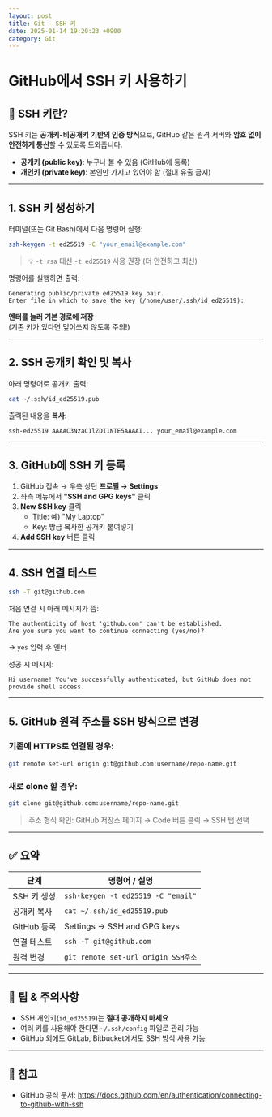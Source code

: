 ```yaml
---
layout: post
title: Git - SSH 키
date: 2025-01-14 19:20:23 +0900
category: Git
---
```

# GitHub에서 SSH 키 사용하기

## 🔐 SSH 키란?

SSH 키는 **공개키-비공개키 기반의 인증 방식**으로, GitHub 같은 원격 서버와 **암호 없이 안전하게 통신**할 수 있도록 도와줍니다.

- **공개키 (public key)**: 누구나 볼 수 있음 (GitHub에 등록)
- **개인키 (private key)**: 본인만 가지고 있어야 함 (절대 유출 금지)

---

## 1. SSH 키 생성하기

터미널(또는 Git Bash)에서 다음 명령어 실행:

```bash
ssh-keygen -t ed25519 -C "your_email@example.com"
```

> 💡 `-t rsa` 대신 `-t ed25519` 사용 권장 (더 안전하고 최신)

명령어를 실행하면 출력:

```
Generating public/private ed25519 key pair.
Enter file in which to save the key (/home/user/.ssh/id_ed25519):
```

**엔터를 눌러 기본 경로에 저장**  
(기존 키가 있다면 덮어쓰지 않도록 주의!)

---

## 2. SSH 공개키 확인 및 복사

아래 명령어로 공개키 출력:

```bash
cat ~/.ssh/id_ed25519.pub
```

출력된 내용을 **복사**:

```
ssh-ed25519 AAAAC3NzaC1lZDI1NTE5AAAAI... your_email@example.com
```

---

## 3. GitHub에 SSH 키 등록

1. GitHub 접속 → 우측 상단 **프로필 → Settings**
2. 좌측 메뉴에서 **"SSH and GPG keys"** 클릭
3. **New SSH key** 클릭
   - Title: 예) "My Laptop"
   - Key: 방금 복사한 공개키 붙여넣기
4. **Add SSH key** 버튼 클릭

---

## 4. SSH 연결 테스트

```bash
ssh -T git@github.com
```

처음 연결 시 아래 메시지가 뜸:

```
The authenticity of host 'github.com' can't be established.
Are you sure you want to continue connecting (yes/no)?
```

→ `yes` 입력 후 엔터

성공 시 메시지:

```
Hi username! You've successfully authenticated, but GitHub does not provide shell access.
```

---

## 5. GitHub 원격 주소를 SSH 방식으로 변경

### 기존에 HTTPS로 연결된 경우:

```bash
git remote set-url origin git@github.com:username/repo-name.git
```

### 새로 clone 할 경우:

```bash
git clone git@github.com:username/repo-name.git
```

> 주소 형식 확인: GitHub 저장소 페이지 → Code 버튼 클릭 → SSH 탭 선택

---

## ✅ 요약

| 단계 | 명령어 / 설명 |
|------|---------------|
| SSH 키 생성 | `ssh-keygen -t ed25519 -C "email"` |
| 공개키 복사 | `cat ~/.ssh/id_ed25519.pub` |
| GitHub 등록 | Settings → SSH and GPG keys |
| 연결 테스트 | `ssh -T git@github.com` |
| 원격 변경 | `git remote set-url origin SSH주소` |

---

## 🧠 팁 & 주의사항

- SSH 개인키(`id_ed25519`)는 **절대 공개하지 마세요**
- 여러 키를 사용해야 한다면 `~/.ssh/config` 파일로 관리 가능
- GitHub 외에도 GitLab, Bitbucket에서도 SSH 방식 사용 가능

---

## 📎 참고

- GitHub 공식 문서: https://docs.github.com/en/authentication/connecting-to-github-with-ssh